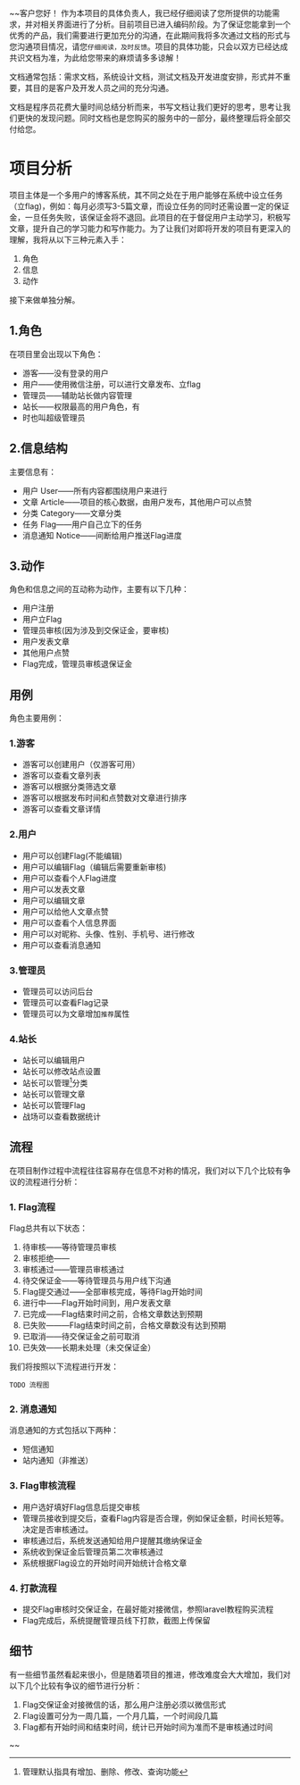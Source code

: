 ﻿~~客户您好！
作为本项目的具体负责人，我已经仔细阅读了您所提供的功能需求，并对相关界面进行了分析。目前项目已进入编码阶段。为了保证您能拿到一个优秀的产品，我们需要进行更加充分的沟通，在此期间我将多次通过文档的形式与您沟通项目情况，请您`仔细阅读，及时反馈`。项目的具体功能，只会以双方已经达成共识文档为准，为此给您带来的麻烦请多多谅解！

文档通常包括：需求文档，系统设计文档，测试文档及开发进度安排，形式并不重要，其目的是客户及开发人员之间的充分沟通。

文档是程序员花费大量时间总结分析而来，书写文档让我们更好的思考，思考让我们更快的发现问题。同时文档也是您购买的服务中的一部分，最终整理后将全部交付给您。

# 项目分析

项目主体是一个多用户的博客系统，其不同之处在于用户能够在系统中设立任务（立flag)，例如：每月必须写3-5篇文章，而设立任务的同时还需设置一定的保证金，一旦任务失败，该保证金将不退回。此项目的在于督促用户主动学习，积极写文章，提升自己的学习能力和写作能力。为了让我们对即将开发的项目有更深入的理解，我将从以下三种元素入手：

1. 角色
2. 信息
3. 动作

接下来做单独分解。

## 1.角色

在项目里会出现以下角色：

* 游客——没有登录的用户
* 用户——使用微信注册，可以进行文章发布、立flag
* 管理员——辅助站长做内容管理
* 站长——权限最高的用户角色，有
* 时也叫超级管理员

## 2.信息结构

主要信息有：

* 用户 User——所有内容都围绕用户来进行
* 文章 Article——项目的核心数据，由用户发布，其他用户可以点赞
* 分类 Category——文章分类
* 任务 Flag——用户自己立下的任务
* 消息通知 Notice——间断给用户推送Flag进度


## 3.动作

角色和信息之间的互动称为动作，主要有以下几种：

* 用户注册
* 用户立Flag
* 管理员审核(因为涉及到交保证金，要审核)
* 用户发表文章
* 其他用户点赞
* Flag完成，管理员审核退保证金

## 用例

角色主要用例：

### 1.游客

* 游客可以创建用户（仅游客可用）
* 游客可以查看文章列表
* 游客可以根据分类筛选文章
* 游客可以根据发布时间和点赞数对文章进行排序
* 游客可以查看文章详情

### 2.用户

* 用户可以创建Flag(不能编辑)
* 用户可以编辑Flag（编辑后需要重新审核)
* 用户可以查看个人Flag进度
* 用户可以发表文章
* 用户可以编辑文章
* 用户可以给他人文章点赞
* 用户可以查看个人信息界面
* 用户可以对昵称、头像、性别、手机号、进行修改
* 用户可以查看消息通知

### 3.管理员

* 管理员可以访问后台
* 管理员可以查看Flag记录
* 管理员可以为文章增加`推荐`属性

### 4.站长

* 站长可以编辑用户
* 站长可以修改站点设置
* 站长可以管理[^1]分类
* 站长可以管理文章
* 站长可以管理Flag
* 战场可以查看数据统计

## 流程

在项目制作过程中流程往往容易存在信息不对称的情况，我们对以下几个比较有争议的流程进行分析：


### 1. Flag流程

Flag总共有以下状态：

1. 待审核——等待管理员审核
2. 审核拒绝——
3. 审核通过——管理员审核通过
4. 待交保证金——等待管理员与用户线下沟通
5. Flag提交通过——全部审核完成，等待Flag开始时间
6. 进行中——Flag开始时间到，用户发表文章
7. 已完成——Flag结束时间之前，合格文章数达到预期
8. 已失败———Flag结束时间之前，合格文章数没有达到预期
9. 已取消——待交保证金之前可取消
10. 已失效——长期未处理（未交保证金） 

我们将按照以下流程进行开发：

`TODO 流程图`

### 2. 消息通知

消息通知的方式包括以下两种：
* 短信通知
* 站内通知（非推送）

### 3. Flag审核流程

* 用户选好填好Flag信息后提交审核
* 管理员接收到提交后，查看Flag内容是否合理，例如保证金额，时间长短等。决定是否审核通过。
* 审核通过后，系统发送通知给用户提醒其缴纳保证金
* 系统收到保证金后管理员第二次审核通过
* 系统根据Flag设立的开始时间开始统计合格文章

### 4. 打款流程

* 提交Flag审核时交保证金，在最好能对接微信，参照laravel教程购买流程
* Flag完成后，系统提醒管理员线下打款，截图上传保留


## 细节

有一些细节虽然看起来很小，但是随着项目的推进，修改难度会大大增加，我们对以下几个比较有争议的细节进行分析：

1. Flag交保证金对接微信的话，那么用户注册必须以微信形式
2. Flag设置可分为一周几篇，一个月几篇，一个时间段几篇
3. Flag都有开始时间和结束时间，统计已开始时间为准而不是审核通过时间



[^1]:管理默认指具有增加、删除、修改、查询功能















~~